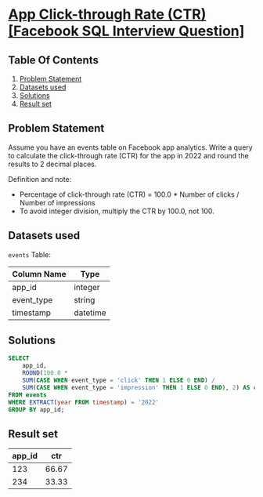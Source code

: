 # [App Click-through Rate (CTR) [Facebook SQL Interview Question]](https://datalemur.com/questions/click-through-rate)

## Table Of Contents
1. [Problem Statement]()
2. [Datasets used]()
3. [Solutions]()
4. [Result set]()

## Problem Statement

Assume you have an events table on Facebook app analytics. Write a query to calculate the click-through rate (CTR) for the app in 2022 and round the results to 2 decimal places.

Definition and note:

- Percentage of click-through rate (CTR) = 100.0 * Number of clicks / Number of impressions
- To avoid integer division, multiply the CTR by 100.0, not 100.

## Datasets used

```events``` Table:

|  Column Name  | Type          |
| ------------- | ------------- |
| app_id | integer |
| event_type |	string |
| timestamp |	datetime |

## Solutions

```sql
SELECT
    app_id,
    ROUND(100.0 * 
    SUM(CASE WHEN event_type = 'click' THEN 1 ELSE 0 END) / 
    SUM(CASE WHEN event_type = 'impression' THEN 1 ELSE 0 END), 2) AS ctr
FROM events
WHERE EXTRACT(year FROM timestamp) = '2022'
GROUP BY app_id;
```

## Result set

| app_id | ctr |
| ------ | --- |
| 123 | 66.67 |
| 234 |	33.33 |